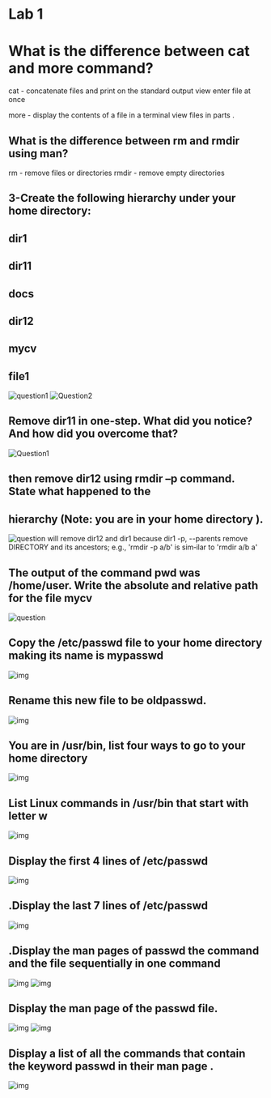 # Lab 1
#  What is the difference between cat and more command?
  cat - concatenate files and print on the standard output view enter file at once 
 
 more - display the contents of a file in a terminal view files in parts .

  ## What is the difference between rm and rmdir using man? 

  rm - remove files or directories
  rmdir - remove empty directories 
 ## 3-Create the following hierarchy under your home directory: 
 ## dir1
 ## dir11
 ## docs
 ## dir12
 ## mycv
 ## file1

  ![question1](https://github.com/heba-eldeabes/Red-Hat-Administration-I/blob/main/Labs%20/images/Screenshot%20from%202025-08-19%2015-10-55.png)
![Question2](https://github.com/heba-eldeabes/Red-Hat-Administration-I/blob/main/Labs%20/images/Screenshot%20from%202025-08-19%2015-32-07.png)

## Remove dir11 in one-step. What did you notice? And how did you overcome that? 
    

![Question1](https://github.com/heba-eldeabes/Red-Hat-Administration-I/blob/main/Labs%20/images/Screenshot%20from%202025-08-19%2015-47-42.png) 

 ## then remove dir12 using rmdir –p command. State what happened to the
 ## hierarchy (Note: you are in your home directory ). 
 ![question](https://github.com/heba-eldeabes/Red-Hat-Administration-I/blob/main/Labs%20/images/Screenshot%20from%202025-08-19%2015-48-39.png)
will remove dir12 and dir1 because dir1 
 -p, --parents 
   remove DIRECTORY and its ancestors; e.g., 'rmdir -p a/b' is sim‐ilar to 'rmdir a/b a'  
  ## The output of the command pwd was /home/user. Write the absolute and relative path for the file mycv 
  ![question](https://github.com/heba-eldeabes/Red-Hat-Administration-I/blob/main/Labs%20/images/Screenshot%20from%202025-08-19%2015-44-15.png)
              
  ## Copy the /etc/passwd file to your home directory making its name is mypasswd
  ![img](https://github.com/heba-eldeabes/Red-Hat-Administration-I/blob/main/Labs%20/images/Screenshot%20from%202025-08-19%2015-57-32.png)
  
  ##  Rename this new file to be oldpasswd. 
  ![img](https://github.com/heba-eldeabes/Red-Hat-Administration-I/blob/main/Labs%20/images/Screenshot%20from%202025-08-19%2015-58-53.png)
 ## You are in /usr/bin, list four ways to go to your home directory 
![img](https://github.com/heba-eldeabes/Red-Hat-Administration-I/blob/main/Labs%20/images/Screenshot%20from%202025-08-19%2016-05-46.png)
 
 ## List Linux commands in /usr/bin that start with letter w 
 ![img](https://github.com/heba-eldeabes/Red-Hat-Administration-I/blob/main/Labs%20/images/Screenshot%20from%202025-08-19%2016-12-17.png)
  ## Display the first 4 lines of /etc/passwd
 ![img](https://github.com/heba-eldeabes/Red-Hat-Administration-I/blob/main/Labs%20/images/Screenshot%20from%202025-08-19%2016-14-47.png)
## .Display the last 7 lines of /etc/passwd 
![img](https://github.com/heba-eldeabes/Red-Hat-Administration-I/blob/main/Labs%20/images/Screenshot%20from%202025-08-19%2016-15-41.png)
 ## .Display the man pages of passwd the command and the file sequentially in one command 
 ![img](https://github.com/heba-eldeabes/Red-Hat-Administration-I/blob/main/Labs%20/images/Screenshot%20from%202025-08-19%2016-16-35.png)
 ![img](https://github.com/heba-eldeabes/Red-Hat-Administration-I/blob/main/Labs%20/images/Screenshot%20from%202025-08-19%2016-16-23.png)
  ## Display the man  page of the passwd file. 
  ![img](https://github.com/heba-eldeabes/Red-Hat-Administration-I/blob/main/Labs%20/images/Screenshot%20from%202025-08-19%2016-17-22.png)
 ![img](https://github.com/heba-eldeabes/Red-Hat-Administration-I/blob/main/Labs%20/images/Screenshot%20from%202025-08-19%2016-17-10.png)
 
  ## Display a list of all the commands that contain the keyword passwd in their man page  .
  ![img](https://github.com/heba-eldeabes/Red-Hat-Administration-I/blob/main/Labs%20/images/Screenshot%20from%202025-08-19%2016-18-00.png)
 
